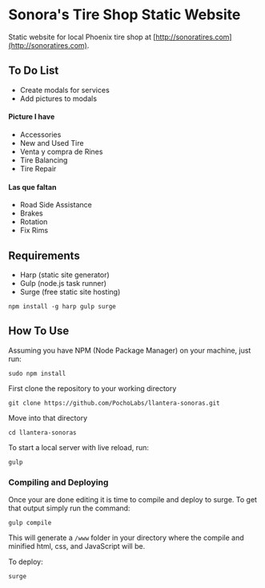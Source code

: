 # Sonora's Tire Shop Static Website
Static website for local Phoenix tire shop at [http://sonoratires.com](http://sonoratires.com).

## To Do List

- Create modals for services
- Add pictures to modals


#### Picture I have
- Accessories
- New and Used Tire
- Venta y compra de Rines
- Tire Balancing
- Tire Repair

#### Las que faltan
- Road Side Assistance
- Brakes
- Rotation
- Fix Rims

## Requirements

- Harp (static site generator)
- Gulp (node.js task runner)
- Surge (free static site hosting)

```
npm install -g harp gulp surge
```


## How To Use

Assuming you have NPM (Node Package Manager) on your machine, just run:
```
sudo npm install
```

First clone the repository to your working directory
```
git clone https://github.com/PochoLabs/llantera-sonoras.git
```
Move into that directory
```
cd llantera-sonoras
```
To start a local server with live reload, run:
```
gulp
```

### Compiling and Deploying

Once your are done editing it is time to compile and deploy to surge. To get that output simply run the command:
```
gulp compile
```
This will generate a `/www` folder in your directory where the compile and minified html, css, and JavaScript will be.

To deploy:
```
surge
```
